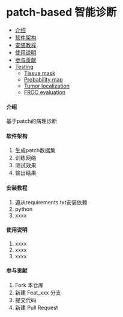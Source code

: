 # patch-based 智能诊断

- [介绍](####介绍)
- [软件架构](####软件架构)
- [安装教程](####安装教程)
- [使用说明](####使用说明)
- [参与贡献](####参与贡献)
- [Testing](#testing)
    - [Tissue mask](#tissue-mask)
    - [Probability map](#probability-map)
    - [Tumor localization](#tumor-localization)
    - [FROC evaluation](#froc-evaluation)

#### 介绍
基于patch的病理诊断

#### 软件架构
1.  生成patch数据集
2.  训练网络
3.  测试效果
4.  输出结果


#### 安装教程

1.  遵从requirements.txt安装依赖
2.  python
3.  xxxx

#### 使用说明

1.  xxxx
2.  xxxx
3.  xxxx

#### 参与贡献

1.  Fork 本仓库
2.  新建 Feat_xxx 分支
3.  提交代码
4.  新建 Pull Request

